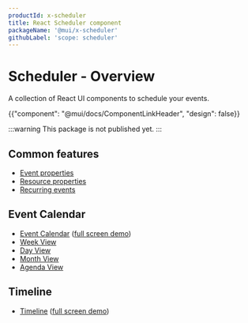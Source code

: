 ```yaml
---
productId: x-scheduler
title: React Scheduler component
packageName: '@mui/x-scheduler'
githubLabel: 'scope: scheduler'
---
```


# Scheduler - Overview

<p class="description">A collection of React UI components to schedule your events.</p>

{{"component": "@mui/docs/ComponentLinkHeader", "design": false}}

:::warning
This package is not published yet.
:::

## Common features

- [Event properties](/x/react-scheduler/event-properties/)
- [Resource properties](/x/react-scheduler/resource-properties/)
- [Recurring events](/x/react-scheduler/recurring-events/)

## Event Calendar

- [Event Calendar](/x/react-scheduler/event-calendar/) ([full screen demo](/x/react-scheduler/full-screen-event-calendar/))
- [Week View](/x/react-scheduler/week-view/)
- [Day View](/x/react-scheduler/day-view/)
- [Month View](/x/react-scheduler/month-view/)
- [Agenda View](/x/react-scheduler/agenda-view/)

## Timeline

- [Timeline](/x/react-scheduler/timeline/) ([full screen demo](/x/react-scheduler/full-screen-timeline/))
